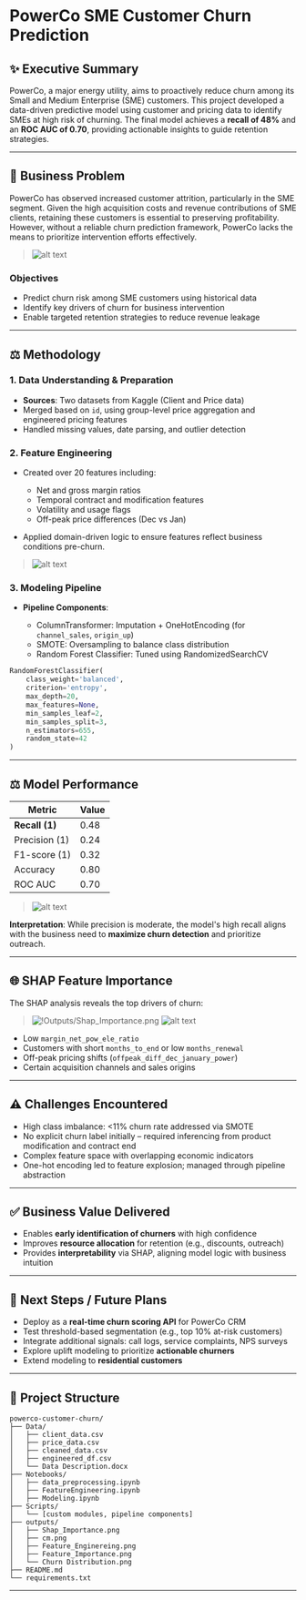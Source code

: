 # PowerCo SME Customer Churn Prediction

## ✨ Executive Summary

PowerCo, a major energy utility, aims to proactively reduce churn among its Small and Medium Enterprise (SME) customers. This project developed a data-driven predictive model using customer and pricing data to identify SMEs at high risk of churning. The final model achieves a **recall of 48%** and an **ROC AUC of 0.70**, providing actionable insights to guide retention strategies.

---

## 🔎 Business Problem

PowerCo has observed increased customer attrition, particularly in the SME segment. Given the high acquisition costs and revenue contributions of SME clients, retaining these customers is essential to preserving profitability. However, without a reliable churn prediction framework, PowerCo lacks the means to prioritize intervention efforts effectively.
> ![alt text](<Outputs/Churn Distribution.png>)

### Objectives

* Predict churn risk among SME customers using historical data
* Identify key drivers of churn for business intervention
* Enable targeted retention strategies to reduce revenue leakage

---

## ⚖️ Methodology

### 1. **Data Understanding & Preparation**

* **Sources**: Two datasets from Kaggle (Client and Price data)
* Merged based on `id`, using group-level price aggregation and engineered pricing features
* Handled missing values, date parsing, and outlier detection

### 2. **Feature Engineering**

* Created over 20 features including:

  * Net and gross margin ratios
  * Temporal contract and modification features
  * Volatility and usage flags
  * Off-peak price differences (Dec vs Jan)
* Applied domain-driven logic to ensure features reflect business conditions pre-churn.
>![alt text](Outputs/Feature_Enginereing.png)

### 3. **Modeling Pipeline**

* **Pipeline Components**:

  * ColumnTransformer: Imputation + OneHotEncoding (for `channel_sales`, `origin_up`)
  * SMOTE: Oversampling to balance class distribution
  * Random Forest Classifier: Tuned using RandomizedSearchCV

```python
RandomForestClassifier(
    class_weight='balanced',
    criterion='entropy',
    max_depth=20,
    max_features=None,
    min_samples_leaf=2,
    min_samples_split=3,
    n_estimators=655,
    random_state=42
)
```

---

## ⚖️ Model Performance

| Metric         | Value |
| -------------- | ----- |
| **Recall (1)** | 0.48  |
| Precision (1)  | 0.24  |
| F1-score (1)   | 0.32  |
| Accuracy       | 0.80  |
| ROC AUC        | 0.70  |

>![alt text](Outputs/cm.png)

**Interpretation**: While precision is moderate, the model's high recall aligns with the business need to **maximize churn detection** and prioritize outreach.

---

## 🌐 SHAP Feature Importance

The SHAP analysis reveals the top drivers of churn:

>![!Outputs/Shap_Importance.png](Outputs/Shap_Importance.png)
>![alt text](Outputs/Feature_Importance.png)

* Low `margin_net_pow_ele_ratio`
* Customers with short `months_to_end` or low `months_renewal`
* Off-peak pricing shifts (`offpeak_diff_dec_january_power`)
* Certain acquisition channels and sales origins

---

## ⚠️ Challenges Encountered

* High class imbalance: <11% churn rate addressed via SMOTE
* No explicit churn label initially – required inferencing from product modification and contract end
* Complex feature space with overlapping economic indicators
* One-hot encoding led to feature explosion; managed through pipeline abstraction

---

## ✅ Business Value Delivered

* Enables **early identification of churners** with high confidence
* Improves **resource allocation** for retention (e.g., discounts, outreach)
* Provides **interpretability** via SHAP, aligning model logic with business intuition

---

## 🤖 Next Steps / Future Plans

* Deploy as a **real-time churn scoring API** for PowerCo CRM
* Test threshold-based segmentation (e.g., top 10% at-risk customers)
* Integrate additional signals: call logs, service complaints, NPS surveys
* Explore uplift modeling to prioritize **actionable churners**
* Extend modeling to **residential customers**

---

## 📃 Project Structure

```text
powerco-customer-churn/
├── Data/
│   ├── client_data.csv
│   ├── price_data.csv
│   ├── cleaned_data.csv
│   ├── engineered_df.csv
│   └── Data Description.docx
├── Notebooks/
│   ├── data_preprocessing.ipynb
│   ├── FeatureEngineering.ipynb
│   ├── Modeling.ipynb
├── Scripts/
│   └── [custom modules, pipeline components]
├── outputs/
│   ├── Shap_Importance.png
│   ├── cm.png
│   ├── Feature_Enginereing.png
│   ├── Feature_Importance.png
│   └── Churn Distribution.png
├── README.md
└── requirements.txt
```

---


